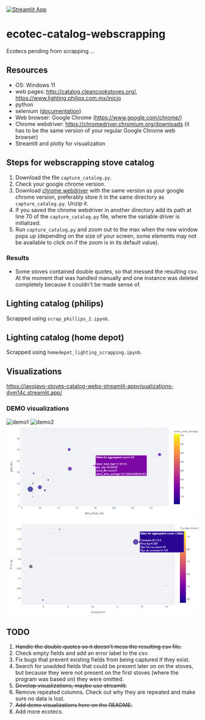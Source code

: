 [![Streamlit App](https://static.streamlit.io/badges/streamlit_badge_black_white.svg)](https://javojavo-stoves-catalog-webs-streamlit-appvisualizations-dym14c.streamlit.app/)                     
# ecotec-catalog-webscrapping
Ecotecs pending from scrapping ...   


## Resources
- OS: Windows 11
- web pages: http://catalog.cleancookstoves.org/, https://www.lighting.philips.com.mx/inicio
- python
- selenium ([documentation](https://selenium-python.readthedocs.io/index.html))
- Web browser: Google Chrome (https://www.google.com/chrome/) 
- Chrome webdriver: https://chromedriver.chromium.org/downloads (it has to be the same version of your regular Google Chrome web browser)
- Streamlit and plotly for visualization


## Steps for webscrapping stove catalog
1. Download the file `capture_catalog.py`.
1. Check your google chrome version.
2. Download [chrome webdriver](https://www.google.com/chrome/) with the same version as your google chrome version, preferably store it in the same directory as `capture_catalog.py`. Unzip it.
3. If you saved the chrome webdriver in another directory add its path at line 70 of the `capture_catalog.py` file, where the variable driver is initialized.
4. Run `capture_catalog.py` and zoom out to the max when the new window pops up (depending on the size of your screen, some elements may not be available to click on if the zoom is in its default value).

### Results
- Some stoves contained double quotes, so that messed the resulting csv. At the moment that was handled manually and one instance was deleted completely because it couldn't be made sense of. 

## Lighting catalog (philips)
Scrapped using `scrap_phillips_2.ipynb`.    

## Lighting catalog (home depot)
Scrapped using `homedepot_lighting_scrapping.ipynb`.






## Visualizations
https://javojavo-stoves-catalog-webs-streamlit-appvisualizations-dym14c.streamlit.app/               
### DEMO visualizations
![demo1](https://github.com/JavoJavo/stoves-catalog-webscrapping/blob/main/peso_neto-flujo_luminoso-vida_util-potencia.png)
![demo2](https://github.com/JavoJavo/stoves-catalog-webscrapping/blob/main/pot_cap-stove_feed_max-stove_price_average-stove_flife-Fit_line.png)
![demo3](https://github.com/JavoJavo/ecotec-catalog-webscrapping/blob/main/1.png)
![demo4](https://github.com/JavoJavo/ecotec-catalog-webscrapping/blob/main/2.png)

## TODO
1. ~~Handle the double quotes so it doesn't mess the resulting csv file.~~             
2. Check empty fields and add an error label to the csv.
3. Fix bugs that prevent existing fields from being captured if they exist.
4. Search for unadded fields that could be present later on on the stoves, but because they were not present on the first stoves (where the program was based on) they were omitted.
5. ~~Develop visualizations, maybe use streamlit.~~             
6. Remove repeated columns. Check out why they are repeated and make sure no data is lost.
7. ~~Add demo visualizations here on the README.~~            
8. Add more ecotecs.
